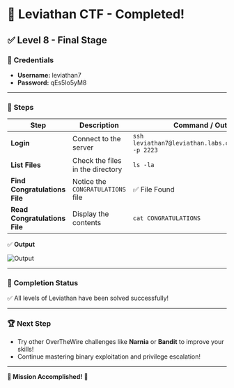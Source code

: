 
# 🎯 Leviathan CTF - Completed!  

## ✅ **Level 8 - Final Stage**  

### 🔑 **Credentials**  
- **Username:** leviathan7  
- **Password:** qEs5Io5yM8  

---

### 🚀 **Steps**  

| Step | Description | Command / Output |  
|-------|-------------|------------------|  
| **Login** | Connect to the server | `ssh leviathan7@leviathan.labs.overthewire.org -p 2223` |  
| **List Files** | Check the files in the directory | `ls -la` |  
| **Find Congratulations File** | Notice the `CONGRATULATIONS` file | ✅ File Found |  
| **Read Congratulations File** | Display the contents | `cat CONGRATULATIONS` |  


✅ **Output**

![Output](https://github.com/user-attachments/assets/68aa8c6b-8f80-4812-92bf-4c3a6f9159ee)

---

### 🎉 **Completion Status**  
✅ All levels of Leviathan have been solved successfully!  

---

### 🏆 **Next Step**  
- Try other OverTheWire challenges like **Narnia** or **Bandit** to improve your skills!  
- Continue mastering binary exploitation and privilege escalation!  

---

**🎯 Mission Accomplished!** 👊  
